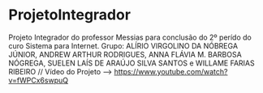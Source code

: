 # ProjetoIntegrador
Projeto Integrador do professor Messias para conclusão do 2º perído do curo Sistema para Internet. Grupo: ALÍRIO VIRGOLINO DA NÓBREGA JÚNIOR, ANDREW ARTHUR RODRIGUES, ANNA FLÁVIA M. BARBOSA NÓGREGA, SUELEN LAÍS DE ARAÚJO SILVA SANTOS e WILLAME FARIAS RIBEIRO
// Vídeo do Projeto --> https://www.youtube.com/watch?v=fWPCx6swpuQ
